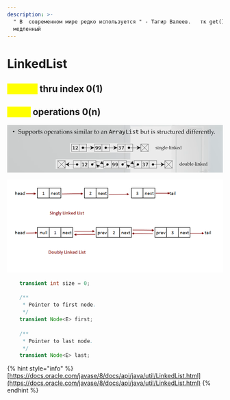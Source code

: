 ```yaml
---
description: >-
  " В  современном мире редко используется " - Тагир Валеев.   тк get()
  медленный
---
```


# LinkedList

## <mark style="color:yellow;">adding</mark> thru index 0(1)

## <mark style="color:yellow;">other</mark> operations 0(n)

![](<../../../../.gitbook/assets/image (426).png>)

![](<../../../../.gitbook/assets/image (391).png>)

```java
    transient int size = 0;

    /**
     * Pointer to first node.
     */
    transient Node<E> first;

    /**
     * Pointer to last node.
     */
    transient Node<E> last;
```

{% hint style="info" %}
[https://docs.oracle.com/javase/8/docs/api/java/util/LinkedList.html](https://docs.oracle.com/javase/8/docs/api/java/util/LinkedList.html)
{% endhint %}
